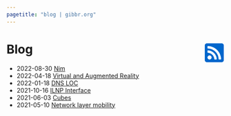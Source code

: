 ```yaml
---
pagetitle: "blog | gibbr.org"
---
```


<h1>
Blog
<span style="float: right; margin: 0">
	<a href="./rss/"
		style="float: left; margin: 0 0 0 0;">
		<img src="/fonts/rss-square.svg" alt="RSS" height="50em">
	</a>
</span>
</h1>

- 2022-08-30 [Nim](blog/nim)
- 2022-04-18 [Virtual and Augmented Reality](blog/vr_ar)
- 2022-01-18 [DNS LOC](blog/dns_loc_rr)
- 2021-10-16 [ILNP Interface](ilnp_interface)
- 2021-06-03 [Cubes](blog/cubes)
- 2021-05-10 [Network layer mobility](blog/network_layer_mobility)
